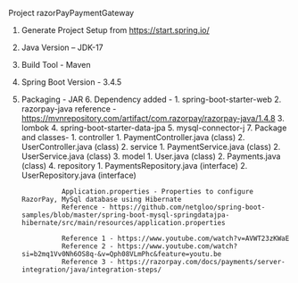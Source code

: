 Project razorPayPaymentGateway
1. Generate Project Setup from https://start.spring.io/
2. Java Version – JDK-17
3. Build Tool - Maven
4. Spring Boot Version - 3.4.5
5. Packaging - JAR
   6. Dependency added -
       1. spring-boot-starter-web
       2. razorpay-java  reference - https://mvnrepository.com/artifact/com.razorpay/razorpay-java/1.4.8
       3. lombok
       4. spring-boot-starter-data-jpa 
          5. mysql-connector-j
             7. Package and classes-
                 1. controller
                     1. PaymentController.java (class)
                     2. UserController.java (class)
                 2. service
                     1. PaymentService.java (class)
                     2. UserService.java (class)
                 3. model
                     1. User.java (class)
                     2. Payments.java (class)
                 4. repository
                     1. PaymentsRepository.java (interface)
                     2. UserRepository.java (interface)

                 Application.properties - Properties to configure RazorPay, MySql database using Hibernate
                 Reference - https://github.com/netgloo/spring-boot-samples/blob/master/spring-boot-mysql-springdatajpa-hibernate/src/main/resources/application.properties

                 Reference 1 - https://www.youtube.com/watch?v=AVWT23zKWaE
   				 Reference 2 - https://www.youtube.com/watch?si=b2mq1Vv0Nh6OS8q-&v=Qph08VLmPhc&feature=youtu.be
   				 Reference 3 - https://razorpay.com/docs/payments/server-integration/java/integration-steps/
